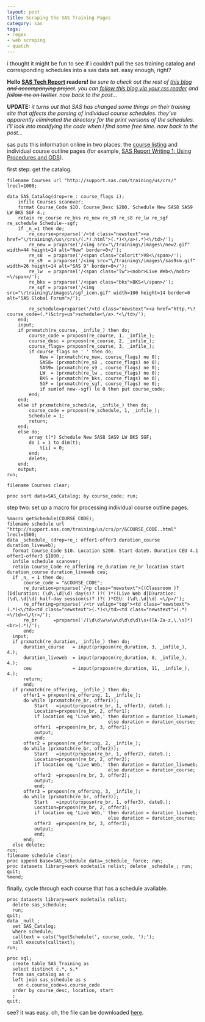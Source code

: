 ```yaml
---
layout: post
title: Scraping the SAS Training Pages
category: sas
tags:
- regex
- web scraping
- quatch
---
```


i thought it might be fun to see if i couldn’t pull the sas training catalog and corresponding schedules into a sas data set. easy enough, right?

<!--more-->

**Hello [SAS Tech Report](http://www.sas.com/news/newsletter/tech/2009_4.html) readers!** *be sure to check out the rest of [this blog](/) <s>and accompanying project</s>. you can [follow this blog via your rss reader](/feed.json) and <s>follow me on twitter</s>. now back to the post…*

**UPDATE:** *it turns out that SAS has changed some things on their training site that affects the parsing of individual course schedules. they’ve apparently eliminated the directory for the print versions of the schedules. i’ll look into modifying the code when i find some free time. now back to the post…*

sas puts this information online in two places: the [course listing](http://support.sas.com/training/us/crs/) and individual course outline pages (for example, [SAS Report Writing 1: Using Procedures and ODS](http://support.sas.com/training/us/crs/pr/rpt1.html)).

first step: get the catalog.

    filename Courses url "http://support.sas.com/training/us/crs/" lrecl=1000;

    data SAS_Catalog(drop=re_: course_flags i);
        infile Courses scanover;
        format Course_Code $10. Course_Desc $200. Schedule New SAS8 SAS9 LW BKS SGF 4.;
        retain re_course re_bks re_new re_s9 re_s8 re_lw re_sgf re_schedule Schedule--sgf;
        if _n_=1 then do;
            re_course=prxparse('/<td class="newstext"><a href="\/training\/us\/crs\/(.*).html">(.*)<\/a>(.*)<\/td>/');
            re_new = prxparse('/<img src="\/training\/images\/new2.gif" width=44 height=14 alt="New" border=0>/');
            re_s8  = prxparse('/<span class="colorit">V8<\/span>/');
            re_s9  = prxparse('/<img src="\/training\/images\/sas9sm.gif" width=26 height=14 alt="SAS 9" border=0>/');
            re_lw  = prxparse('/<span class="lw"><nobr>Live Web<\/nobr><\/span>/');
            re_bks = prxparse('/<span class="bks">BKS<\/span>/');
            re_sgf = prxparse('/<img src="\/training\/images\/sgf_icon.gif" width=100 height=14 border=0 alt="SAS Global Forum">/');

            re_schedule=prxparse('/<td class="newstext"><a href="http.*\?course_code=(.*)&ctry=us">schedule<\/a>.*<\/td>/');
        end;
        input;
        if prxmatch(re_course, _infile_) then do;
            course_code = prxposn(re_course, 1, _infile_);
            course_desc = prxposn(re_course, 2, _infile_);
            course_flags= prxposn(re_course, 3, _infile_);
            if course_flags ne ' ' then do;
                New = (prxmatch(re_new, course_flags) ne 0);
                SAS8= (prxmatch(re_s8 , course_flags) ne 0);
                SAS9= (prxmatch(re_s9 , course_flags) ne 0);
                LW  = (prxmatch(re_lw , course_flags) ne 0);
                BKS = (prxmatch(re_bks, course_flags) ne 0);
                SGF = (prxmatch(re_sgf, course_flags) ne 0);
                if sum(of new--sgf) le 0 then put course_code;
            end;
        end;
        else if prxmatch(re_schedule, _infile_) then do;
            course_code = prxposn(re_schedule, 1, _infile_);
            Schedule = 1;
            return;
        end;
        else do;
            array t(*) Schedule New SAS8 SAS9 LW BKS SGF;
            do i = 1 to dim(t);
                t[i] = 0;
            end;
            delete;
        end;
        output;
    run;

    filename Courses clear;

    proc sort data=SAS_Catalog; by course_code; run;

step two: set up a macro for processing individual course outline pages.

    %macro getSchedule(COURSE_CODE);
    filename schedule url "http://support.sas.com/training/us/crs/pr/&COURSE_CODE..html" lrecl=1500;
    data _schedule_ (drop=re_: offer1-offer3 duration_course duration_liveweb);
      format Course_Code $10. Location $200. Start date9. Duration CEU 4.1 offer1-offer3 $1000.;
      infile schedule scanover;
      retain Course_Code re_offering re_duration re_br location start duration_course duration_liveweb ceu;
      if _n_ = 1 then do;
          course_code = "&COURSE_CODE";
          re_duration=prxparse('/<p class="newstext">((Classroom )?[Dd]uration: (\d\.\d|\d) day(s)? )?( )*((Live Web d|D)uration: (\d\.\d|\d) half-day session(s)? )?( )*CEU: (\d\.\d|\d) <\/p>/');
          re_offering=prxparse('/<tr valign="top"><td class="newstext">(.*)<\/td><td class="newstext">(.*)<\/td><td class="newstext">(.*)<\/td><\/tr>/');
          re_br      =prxparse('/(\d\d\w\w\w\d\d\d\d)\s+([A-Za-z,\.\s]*)<br>(.*)/');
          end;
      input;
      if prxmatch(re_duration, _infile_) then do;
          duration_course   = input(prxposn(re_duration, 3, _infile_), 4.);
          duration_liveweb  = input(prxposn(re_duration, 8, _infile_), 4.);
          ceu               = input(prxposn(re_duration, 11, _infile_), 4.);
          return;
          end;
      if prxmatch(re_offering, _infile_) then do;
          offer1 = prxposn(re_offering, 1, _infile_);
          do while (prxmatch(re_br, offer1));
              Start   =input(prxposn(re_br, 1, offer1), date9.);
              Location=prxposn(re_br, 2, offer1);
              if location eq 'Live Web,' then duration = duration_liveweb;
                                         else duration = duration_course;
              offer1  =prxposn(re_br, 3, offer1);
              output;
              end;
          offer2 = prxposn(re_offering, 2, _infile_);
          do while (prxmatch(re_br, offer2));
              Start   =input(prxposn(re_br, 1, offer2), date9.);
              Location=prxposn(re_br, 2, offer2);
              if location eq 'Live Web,' then duration = duration_liveweb;
                                         else duration = duration_course;
              offer2  =prxposn(re_br, 3, offer2);
              output;
              end;
          offer3 = prxposn(re_offering, 3, _infile_);
          do while (prxmatch(re_br, offer3));
              Start   =input(prxposn(re_br, 1, offer3), date9.);
              Location=prxposn(re_br, 2, offer3);
              if location eq 'Live Web,' then duration = duration_liveweb;
                                         else duration = duration_course;
              offer3  =prxposn(re_br, 3, offer3);
              output;
              end;
          end;
      else delete;
    run;
    filename schedule clear;
    proc append base=SAS_Schedule data=_schedule_ force; run;
    proc datasets library=work nodetails nolist; delete _schedule_; run; quit;
    %mend;

finally, cycle through each course that has a schedule available.

    proc datasets library=work nodetails nolist;
      delete sas_schedule;
      run;
    quit;
    data _null_;
      set SAS_Catalog;
      where schedule;
      calltext = cats('%getSchedule(', course_code, ');');
      call execute(calltext);
    run;

    proc sql;
      create table SAS_Training as
      select distinct c.*, s.*
      from sas_catalog as c
      left join sas_schedule as s
        on c.course_code=s.course_code
      order by course_desc, location, start
      ;
    quit;

see? it was easy. oh, the file can be downloaded [here](/assets/sas/sas-training.sas).
